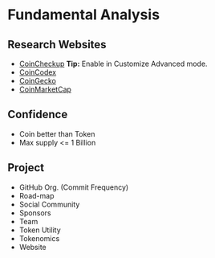 # Fundamental Analysis

## Research Websites

- [CoinCheckup](https://coincheckup.com/) **Tip:** Enable in Customize Advanced mode.
- [CoinCodex](https://coincodex.com/)
- [CoinGecko](https://coingecko.com/)
- [CoinMarketCap](https://coinmarketcap.com/)

## Confidence

- Coin better than Token
- Max supply <= 1 Billion

## Project

- GitHub Org. (Commit Frequency)
- Road-map
- Social Community
- Sponsors
- Team
- Token Utility
- Tokenomics
- Website
